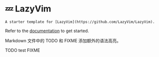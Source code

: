 # 💤 LazyVim

    A starter template for [LazyVim](https://github.com/LazyVim/LazyVim).
Refer to the [documentation](https://lazyvim.github.io/installation) to get started.


Markdown 文件中的 TODO 和 FIXME 添加额外的语法高亮。

TODO test
FIXME
